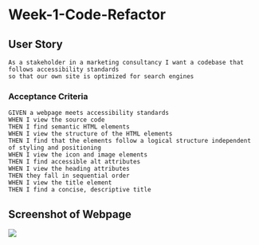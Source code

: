 # Week-1-Code-Refactor

## User Story

```
As a stakeholder in a marketing consultancy I want a codebase that follows accessibility standards
so that our own site is optimized for search engines
```

### Acceptance Criteria

```
GIVEN a webpage meets accessibility standards
WHEN I view the source code
THEN I find semantic HTML elements
WHEN I view the structure of the HTML elements
THEN I find that the elements follow a logical structure independent of styling and positioning
WHEN I view the icon and image elements
THEN I find accessible alt attributes
WHEN I view the heading attributes
THEN they fall in sequential order
WHEN I view the title element
THEN I find a concise, descriptive title
```

## Screenshot of Webpage

<img src="screencapture-file-C-Users-moelm-bootcamp-Student-Week-1-Code-Refactor-index-html-2022-10-02-16_07_12 (2).png">



